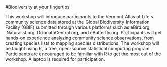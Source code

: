 #Biodiversity at your fingertips

 This workshop will introduce participants to the Vermont Atlas of Life's community science data stored at the Global Biodiversity Information Facility (GBIF) submitted through various platforms such as eBird.org, iNaturalist.org, OdonataCentral.org, and eButterfly.org. Participants will get hands-on experience analyzing community science observations, from creating species lists to mapping species distributions. The workshop will be taught using R, a free, open-source statistical computing program. Participants are encouraged to be familiar with R to get the most out of the workshop. A laptop is required for participation.